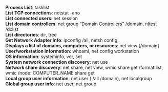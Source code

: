 **Process List**: tasklist  
**List TCP connections**: netstat -ano  
**List connected users**: net session  
**List domain controllers**: net group “Domain Controllers” /domain, nltest /dclist  
**List directories**: dir, tree  
**Get Network Adapter Info**: ipconfig /all, netsh config  
**Displays a list of domains, computers, or resources**: net view [/domain]  
**User/workstation information**: whoami, net config workstation  
**OS information**: systeminfo, ver, set  
**System network connection discovery**: net use  
**Network share discovery**: net share, net view, wmic share get /format:list, wmic /node: COMPUTER_NAME share get  
**Local group user information**: net user (<username> /all /domain), net localgroup  
**Global group user info**: net user, net group  

